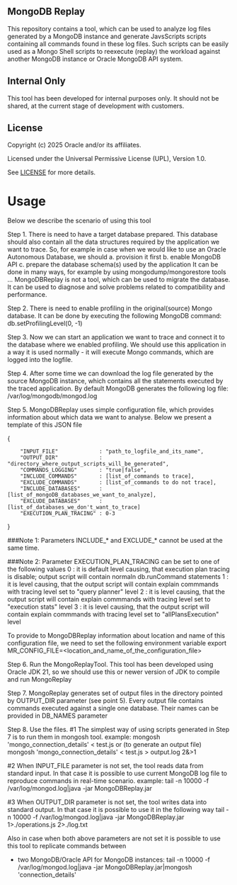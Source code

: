 ## MongoDB Replay

This repository contains a tool, which can be used to analyze log files generated by a MongoDB instance and generate JavsScripts scripts containing all commands found in these log files.
Such scripts can be easily used as a Mongo Shell scripts to reexecute (replay) the workload against another MongoDB instance or Oracle MongoDB API system.

## Internal Only
This tool has been developed for internal purposes only. It should not be shared, at the current stage of development with customers.

## License

Copyright (c) 2025 Oracle and/or its affiliates.

Licensed under the Universal Permissive License (UPL), Version 1.0.

See [LICENSE](https://github.com/oracle-devrel/technology-engineering/blob/main/LICENSE) for more details.

# Usage
Below we describe the scenario of using this tool

Step 1.
There is need to have a target database prepared. This database should also contain all the data structures required by the application we want to trace.
So, for example in case when we would like to use an Oracle Autonomous Database, we should 
   a. provision it first
   b. enable MongoDB API
   c. prepare the database schema(s) used by the application
It can be done in many ways, for example by using mongodump/mongorestore tools ...
MongoDBReplay is not a tool, which can be used to migrate the database. It can be used to diagnose and solve problems related to compatibility and performance.

Step 2.
There is need to enable profiling in the original(source) Mongo database.
It can be done by executing the following MongoDB command:
    db.setProfilingLevel(0, -1)

Step 3.
Now we can start an application we want to trace and connect it to the database where we enabled profiling.
We should use this application in a way it is used normally - it will execute Mongo commands, which are logged into the logfile.

Step 4.
After some time we can download the log file generated by the source MongoDB instance, which contains all the statements executed by the traced application.
By default MongoDB generates the following log file:
/var/log/mongodb/mongod.log

Step 5.
MongoDBReplay uses simple configuration file, which provides information about which data we want to analyse.
Below we present a template of this JSON file


{

        "INPUT_FILE"             : "path_to_logfile_and_its_name",
        "OUTPUT_DIR"             : "directory_where_output_scripts_will_be_generated",
        "COMMANDS_LOGGING"       : "true|false",
        "INCLUDE_COMMANDS"       : [list_of_commands to trace],
        "EXCLUDE_COMMANDS"       : [list_of_commands to do not trace],
        "INCLUDE_DATABASES"      : [list_of_mongoDB_databases_we_want_to_analyze],
        "EXCLUDE_DATABASES"      : [list_of_databases_we_don't_want_to_trace]
        "EXECUTION_PLAN_TRACING" : 0-3
}

###Note 1:
Parameters INCLUDE_* and EXCLUDE_* cannot be used at the same time.

###Note 2:
Parameter EXECUTION_PLAN_TRACING can be set to one of the following values
0 : it is default level causing, that execution plan tracing is disable; output script will contain normaln db.runCommand statements
1 : it is level causing, that the output script will contain explain commmands with tracing level set to "query planner" level
2 : it is level causing, that the output script will contain explain commmands with tracing level set to "execution stats" level
3 : it is level causing, that the output script will contain explain commmands with tracing level set to "allPlansExecution" level

To provide to MongoDBReplay information about location and name of this configuration file, we need to set the following environment variable
  export MR_CONFIG_FILE=<location_and_name_of_the_configuration_file>

Step 6.
Run the MongoReplayTool.
This tool has been developed using Oracle JDK 21, so we should use this or newer version of JDK to compile and run MongoReplay

Step 7.
MongoReplay generates set of output files in the directory pointed by OUTPUT_DIR parameter (see point 5).
Every output file contains commands executed against a single one database. Their names can be provided in DB_NAMES parameter

Step 8.
Use the files.
#1 The simplest way of using scripts generated in Step 7 is to run them in mongosh tool.
   example:
       mongosh 'mongo_connection_details' < test.js
   or (to generate an output file) 
       mongosh 'mongo_connection_details' < test.js > output.log 2&>1

#2 When INPUT_FILE parameter is not set, the tool reads data from standard input.
   In that case it is possible to use current MongoDB log file to reproduce commands in real-time scenario.
   example:
	tail -n 10000 -f /var/log/mongod.log|java -jar MongoDBReplay.jar

#3 When OUTPUT_DIR parameter is not set, the tool writes data into standard output. 
   In that case it is possible to use it in the following way
        tail -n 10000 -f /var/log/mongod.log|java -jar MongoDBReplay.jar 1>./operations.js 2>./log.txt

   Also in case when both above parameters are not set it is possible to use this tool to replicate commands between
   - two MongoDB/Oracle API for MongoDB instances:
   	tail -n 10000 -f /var/log/mongod.log|java -jar MongoDBReplay.jar|mongosh 'connection_details'

